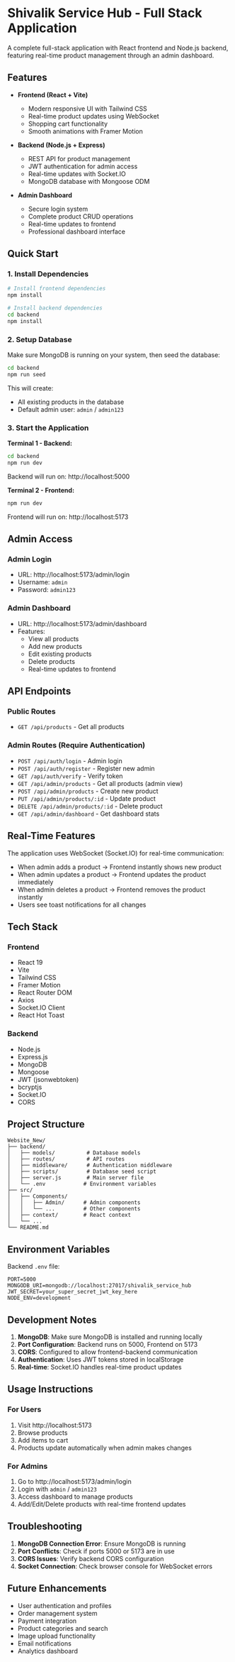 # Shivalik Service Hub - Full Stack Application

A complete full-stack application with React frontend and Node.js backend, featuring real-time product management through an admin dashboard.

## Features

- **Frontend (React + Vite)**
  - Modern responsive UI with Tailwind CSS
  - Real-time product updates using WebSocket
  - Shopping cart functionality
  - Smooth animations with Framer Motion
  
- **Backend (Node.js + Express)**
  - REST API for product management
  - JWT authentication for admin access
  - Real-time updates with Socket.IO
  - MongoDB database with Mongoose ODM

- **Admin Dashboard**
  - Secure login system
  - Complete product CRUD operations
  - Real-time updates to frontend
  - Professional dashboard interface

## Quick Start

### 1. Install Dependencies

```bash
# Install frontend dependencies
npm install

# Install backend dependencies
cd backend
npm install
```

### 2. Setup Database

Make sure MongoDB is running on your system, then seed the database:

```bash
cd backend
npm run seed
```

This will create:
- All existing products in the database
- Default admin user: `admin` / `admin123`

### 3. Start the Application

**Terminal 1 - Backend:**
```bash
cd backend
npm run dev
```
Backend will run on: http://localhost:5000

**Terminal 2 - Frontend:**
```bash
npm run dev
```
Frontend will run on: http://localhost:5173

## Admin Access

### Admin Login
- URL: http://localhost:5173/admin/login
- Username: `admin`
- Password: `admin123`

### Admin Dashboard
- URL: http://localhost:5173/admin/dashboard
- Features:
  - View all products
  - Add new products
  - Edit existing products
  - Delete products
  - Real-time updates to frontend

## API Endpoints

### Public Routes
- `GET /api/products` - Get all products

### Admin Routes (Require Authentication)
- `POST /api/auth/login` - Admin login
- `POST /api/auth/register` - Register new admin
- `GET /api/auth/verify` - Verify token
- `GET /api/admin/products` - Get all products (admin view)
- `POST /api/admin/products` - Create new product
- `PUT /api/admin/products/:id` - Update product
- `DELETE /api/admin/products/:id` - Delete product
- `GET /api/admin/dashboard` - Get dashboard stats

## Real-Time Features

The application uses WebSocket (Socket.IO) for real-time communication:

- When admin adds a product → Frontend instantly shows new product
- When admin updates a product → Frontend updates the product immediately
- When admin deletes a product → Frontend removes the product instantly
- Users see toast notifications for all changes

## Tech Stack

### Frontend
- React 19
- Vite
- Tailwind CSS
- Framer Motion
- React Router DOM
- Axios
- Socket.IO Client
- React Hot Toast

### Backend
- Node.js
- Express.js
- MongoDB
- Mongoose
- JWT (jsonwebtoken)
- bcryptjs
- Socket.IO
- CORS

## Project Structure

```
Website_New/
├── backend/
│   ├── models/          # Database models
│   ├── routes/          # API routes
│   ├── middleware/      # Authentication middleware
│   ├── scripts/         # Database seed script
│   ├── server.js        # Main server file
│   └── .env            # Environment variables
├── src/
│   ├── Components/
│   │   ├── Admin/      # Admin components
│   │   └── ...         # Other components
│   ├── context/        # React context
│   └── ...
└── README.md
```

## Environment Variables

Backend `.env` file:
```
PORT=5000
MONGODB_URI=mongodb://localhost:27017/shivalik_service_hub
JWT_SECRET=your_super_secret_jwt_key_here
NODE_ENV=development
```

## Development Notes

1. **MongoDB**: Make sure MongoDB is installed and running locally
2. **Port Configuration**: Backend runs on 5000, Frontend on 5173
3. **CORS**: Configured to allow frontend-backend communication
4. **Authentication**: Uses JWT tokens stored in localStorage
5. **Real-time**: Socket.IO handles real-time product updates

## Usage Instructions

### For Users
1. Visit http://localhost:5173
2. Browse products
3. Add items to cart
4. Products update automatically when admin makes changes

### For Admins
1. Go to http://localhost:5173/admin/login
2. Login with `admin` / `admin123`
3. Access dashboard to manage products
4. Add/Edit/Delete products with real-time frontend updates

## Troubleshooting

1. **MongoDB Connection Error**: Ensure MongoDB is running
2. **Port Conflicts**: Check if ports 5000 or 5173 are in use
3. **CORS Issues**: Verify backend CORS configuration
4. **Socket Connection**: Check browser console for WebSocket errors

## Future Enhancements

- User authentication and profiles
- Order management system
- Payment integration
- Product categories and search
- Image upload functionality
- Email notifications
- Analytics dashboard
